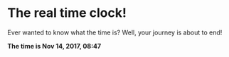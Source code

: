 # The real time clock!

Ever wanted to know what the time is? Well, your journey is about to end!

**The time is Nov 14, 2017, 08:47**
